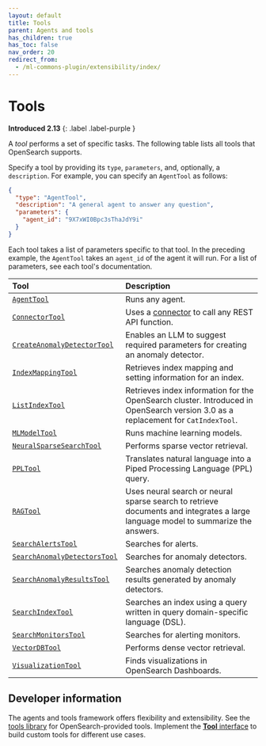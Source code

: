 ```yaml
---
layout: default
title: Tools
parent: Agents and tools
has_children: true
has_toc: false
nav_order: 20
redirect_from: 
  - /ml-commons-plugin/extensibility/index/
---
```


# Tools
**Introduced 2.13**
{: .label .label-purple }

A _tool_ performs a set of specific tasks. The following table lists all tools that OpenSearch supports.

Specify a tool by providing its `type`, `parameters`, and, optionally, a `description`. For example, you can specify an `AgentTool` as follows:

```json
{
  "type": "AgentTool",
  "description": "A general agent to answer any question",
  "parameters": {
    "agent_id": "9X7xWI0Bpc3sThaJdY9i"
  }
}
```

Each tool takes a list of parameters specific to that tool. In the preceding example, the `AgentTool` takes an `agent_id` of the agent it will run. For a list of parameters, see each tool's documentation.

|Tool	| Description	|
|:---	|:---	|
|[`AgentTool`]({{site.url}}{{site.baseurl}}/ml-commons-plugin/agents-tools/tools/agent-tool/)	|Runs any agent. |
|[`ConnectorTool`]({{site.url}}{{site.baseurl}}/ml-commons-plugin/agents-tools/tools/connector-tool/)	| Uses a [connector]({{site.url}}{{site.baseurl}}/ml-commons-plugin/remote-models/connectors/) to call any REST API function. |
|[`CreateAnomalyDetectorTool`]({{site.url}}{{site.baseurl}}/ml-commons-plugin/agents-tools/tools/create-anomaly-detector/)	| Enables an LLM to suggest required parameters for creating an anomaly detector. |
|[`IndexMappingTool`]({{site.url}}{{site.baseurl}}/ml-commons-plugin/agents-tools/tools/index-mapping-tool/)	|Retrieves index mapping and setting information for an index. |
|[`ListIndexTool`]({{site.url}}{{site.baseurl}}/ml-commons-plugin/agents-tools/tools/list-index-tool/)	|Retrieves index information for the OpenSearch cluster. Introduced in OpenSearch version 3.0 as a replacement for `CatIndexTool`. |
|[`MLModelTool`]({{site.url}}{{site.baseurl}}/ml-commons-plugin/agents-tools/tools/ml-model-tool/)	|Runs machine learning models.	|
|[`NeuralSparseSearchTool`]({{site.url}}{{site.baseurl}}/ml-commons-plugin/agents-tools/tools/neural-sparse-tool/)	| Performs sparse vector retrieval. |
|[`PPLTool`]({{site.url}}{{site.baseurl}}/ml-commons-plugin/agents-tools/tools/ppl-tool/)	|Translates natural language into a Piped Processing Language (PPL) query.	|
|[`RAGTool`]({{site.url}}{{site.baseurl}}/ml-commons-plugin/agents-tools/tools/rag-tool/)	|Uses neural search or neural sparse search to retrieve documents and integrates a large language model to summarize the answers. |
|[`SearchAlertsTool`]({{site.url}}{{site.baseurl}}/ml-commons-plugin/agents-tools/tools/search-alerts-tool/)	|Searches for alerts.	|
|[`SearchAnomalyDetectorsTool`]({{site.url}}{{site.baseurl}}/ml-commons-plugin/agents-tools/tools/search-anomaly-detectors/)	| Searches for anomaly detectors.	|
|[`SearchAnomalyResultsTool`]({{site.url}}{{site.baseurl}}/ml-commons-plugin/agents-tools/tools/search-anomaly-results/)	| Searches anomaly detection results generated by anomaly detectors.	|
|[`SearchIndexTool`]({{site.url}}{{site.baseurl}}/ml-commons-plugin/agents-tools/tools/search-index-tool/)	|Searches an index using a query written in query domain-specific language (DSL). |
|[`SearchMonitorsTool`]({{site.url}}{{site.baseurl}}/ml-commons-plugin/agents-tools/tools/search-monitors-tool/)	| Searches for alerting monitors.	|
|[`VectorDBTool`]({{site.url}}{{site.baseurl}}/ml-commons-plugin/agents-tools/tools/vector-db-tool/)	|Performs dense vector retrieval.	|
|[`VisualizationTool`]({{site.url}}{{site.baseurl}}/ml-commons-plugin/agents-tools/tools/visualization-tool/)	|Finds visualizations in OpenSearch Dashboards.	|

## Developer information

The agents and tools framework offers flexibility and extensibility. See the [tools library](https://github.com/opensearch-project/skills/tree/main/src/main/java/org/opensearch/agent/tools) for OpenSearch-provided tools. Implement the [**Tool** interface](https://github.com/opensearch-project/ml-commons/blob/2.x/spi/src/main/java/org/opensearch/ml/common/spi/tools/Tool.java) to build custom tools for different use cases.
